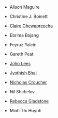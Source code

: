 - Alison Maguire

- Christine J. Boinett

- [Claire Chewapreecha](https://www.tropicalmedicine.ox.ac.uk/team/claire-chewapreecha)

- Ebrima Bojang

- Feyruz Yalcin

- Gareth Peat

- [John Lees](https://www.imperial.ac.uk/people/j.lees)

- [Jyothish Bhai](https://www.ebi.ac.uk/about/people/jyothish-bhai)

- [Nicholas Croucher](https://www.imperial.ac.uk/people/n.croucher)

- Nil Shchelov

- [Rebecca Gladstone](https://www.linkedin.com/in/rebecca-gladstone-31a52325/)

- Minh Thi Huynh
